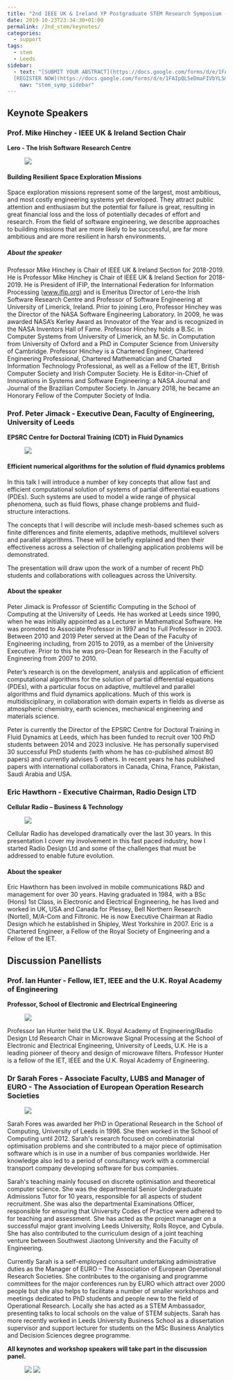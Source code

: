 ```yaml
---
title: "2nd IEEE UK & Ireland YP Postgraduate STEM Research Symposium - Keynotes and panelist"
date: 2019-10-23T23:34:30+01:00
permalink: /2nd_stem/keynotes/
categories:
  - support
tags:
  - stem
  - Leeds
sidebar:
  - text: "[SUBMIT YOUR ABSTRACT](https://docs.google.com/forms/d/e/1FAIpQLScc-PwLXCjWlXFSW3gZV38aU1iiRDb0zHMwfKTZcZL6QXGXgQ/viewform){: .btn .btn--success}
  [REGISTER NOW](https://docs.google.com/forms/d/e/1FAIpQLSeDmaFIVbYLSmBbvkKWVVyZtRapcTI0aO_75W6BwDnofLv9Dg/viewform){: .btn .btn--success}"
    nav: "stem_symp_sidebar"
---
```


## Keynote Speakers

### Prof. Mike Hinchey - IEEE UK & Ireland Section Chair
**Lero - The Irish Software Research Centre**

<figure>
	<img src="/assets/images/stem_leeds_2019/Pimike-hinchey-150x150.jpg" style="max-width:150px">
</figure>

#### Building Resilient Space Exploration Missions 

Space exploration missions represent some of the largest, most ambitious, and most costly engineering systems yet developed.   They attract public attention and enthusiasm but the potential for failure is great, resulting in great financial loss and the loss of potentially decades of effort and research.   From the field of software engineering, we describe approaches to building missions that are more likely to be successful, are far more ambitious and are more resilient in harsh environments.

##### About the speaker
Professor Mike Hinchey is Chair of IEEE UK & Ireland Section for 2018-2019. He is Professor Mike Hinchey is Chair of IEEE UK & Ireland Section for 2018-2019. He is President of IFIP, the International Federation for Information Processing (www.ifip.org) and is Emeritus Director of Lero-the Irish Software Research Centre and Professor of Software Engineering at University of Limerick, Ireland. Prior to joining Lero, Professor Hinchey was the Director of the NASA Software Engineering Laboratory. In 2009, he was awarded NASA’s Kerley Award as Innovator of the Year and is recognized in the NASA Inventors Hall of Fame. Professor Hinchey holds a B.Sc. in Computer Systems from University of Limerick, an M.Sc. in Computation from University of Oxford and a PhD in Computer Science from University of Cambridge. Professor Hinchey is a Chartered Engineer, Chartered Engineering Professional, Chartered Mathematician and Charted Information Technology Professional, as well as a Fellow of the IET, British Computer Society and Irish Computer Society. He is Editor-in-Chief of Innovations in Systems and Software Engineering: a NASA Journal and Journal of the Brazilian Computer Society. In January 2018, he became an Honorary Fellow of the Computer Society of India.

### Prof. Peter Jimack - Executive Dean, Faculty of Engineering, University of Leeds
**EPSRC Centre for Doctoral Training (CDT) in Fluid Dynamics**

<figure>
	<img src="/assets/images/stem_leeds_2019/Pic_Peter_Jimack-278x278.jpeg" style="max-width:150px">
</figure>

#### Efficient numerical algorithms for the solution of fluid dynamics problems

In this talk I will introduce a number of key concepts that allow fast and efficient computational solution of systems of partial differential equations (PDEs). Such systems are used to model a wide range of physical phenomena, such as fluid flows, phase change problems and fluid-structure interactions.

The concepts that I will describe will include mesh-based schemes such as finite differences and finite elements, adaptive methods, multilevel solvers and parallel algorithms. These will be briefly explained and then their effectiveness across a selection of challenging application problems will be demonstrated.

The presentation will draw upon the work of a number of recent PhD students and collaborations with colleagues across the University.

#### About the speaker

Peter Jimack is Professor of Scientific Computing in the School of Computing at the University of Leeds. He has worked at Leeds since 1990, when he was initially appointed as a Lecturer in Mathematical Software. He was promoted to Associate Professor in 1997 and to Full Professor in 2003. Between 2010 and 2019 Peter served at the Dean of the Faculty of Engineering including, from 2015 to 2019, as a member of the University Executive. Prior to this he was pro-Dean for Research in the Faculty of Engineering from 2007 to 2010.

Peter’s research is on the development, analysis and application of efficient computational algorithms for the solution of partial differential equations (PDEs), with a particular focus on adaptive, multilevel and parallel algorithms and fluid dynamics applications. Much of this work is multidisciplinary, in collaboration with domain experts in fields as diverse as atmospheric chemistry, earth sciences, mechanical engineering and materials science.

Peter is currently the Director of the EPSRC Centre for Doctoral Training in Fluid Dynamics at Leeds, which has been funded to recruit over 100 PhD students between 2014 and 2023 inclusive. He has personally supervised 30 successful PhD students (with whom he has co-published almost 80 papers) and currently advises 5 others. In recent years he has published papers with international collaborators in Canada, China, France, Pakistan, Saudi Arabia and USA.

### Eric Hawthorn - Executive Chairman, Radio Design LTD
**Cellular Radio – Business & Technology**

<figure>
	<img src="/assets/images/stem_leeds_2019/Pic_Eric-278x278.jpg" style="max-width:150px">
</figure>

Cellular Radio has developed dramatically over the last 30 years. In this presentation I cover my involvement in this fast paced industry, how I started Radio Design Ltd and some of the challenges that must be addressed to enable future evolution.

#### About the speaker

Eric Hawthorn has been involved in mobile communications R&D and management for over 30 years. Having graduated in 1984, with a BSc (Hons) 1st Class, in Electronic and Electrical Engineering, he has lived and worked in UK, USA and Canada for Plessey, Bell Northern Research (Nortel), M/A-Com and Filtronic. He is now Executive Chairman at Radio Design which he established in Shipley, West Yorkshire in 2007. Eric is a Chartered Engineer, a Fellow of the Royal Society of Engineering and a Fellow of the IET.

## Discussion Panellists

### Prof. Ian Hunter - Fellow, IET, IEEE and the U.K. Royal Academy of Engineering
**Professor, School of Electronic and Electrical Engineering**

<figure>
	<img src="/assets/images/stem_leeds_2019/Pic_Ian-Hunter-150x150.jpg" style="max-width:150px">
</figure>

Professor Ian Hunter held the U.K. Royal Academy of Engineering/Radio Design Ltd Research Chair in Microwave Signal Processing at the School of Electronic and Electrical Engineering, University of Leeds, U.K. He is a leading pioneer of theory and design of microwave filters. Professor Hunter is a fellow of the IET, IEEE and the U.K. Royal Academy of Engineering.

### Dr Sarah Fores - Associate Faculty, LUBS and Manager of EURO - The Association of European Operation Research Societies

<figure>
	<img src="/assets/images/stem_leeds_2019/Sarah_2017.JPG" style="max-width:150px">
</figure>

Sarah Fores was awarded her PhD in Operational Research in the School of Computing, University of Leeds in 1996. She then worked in the School of Computing until 2012. Sarah's research focused on combinatorial optimisation problems and she contributed to a major piece of optimisation software which is in use in a number of bus companies worldwide. Her knowledge also led to a period of consultancy work with a commercial transport company developing software for bus companies. 

Sarah's teaching mainly focused on discrete optimisation and theoretical computer science. She was the departmental Senior Undergraduate Admissions Tutor for 10 years, responsible for all aspects of student recruitment. She was also the departmental Examinations Officer, responsible for ensuring that University Codes of Practice were adhered to for teaching and assessment. She has acted as the project manager on a successful major grant involving Leeds University, Rolls Royce, and Cybula. She has also contributed to the curriculum design of a joint teaching venture between Southwest Jiaotong University and the Faculty of Engineering. 

Currently Sarah is a self-employed consultant undertaking administrative duties as the Manager of EURO – The Association of European Operational Research Societies. She contributes to the organising and programme committees for the major conferences run by EURO which attract over 2000 people but she also helps to facilitate a number of smaller workshops and meetings dedicated to PhD students and people new to the field of Operational Research. Locally she has acted as a STEM Ambassador, presenting talks to local schools on the value of STEM subjects. Sarah has more recently worked in Leeds University Business School as a dissertation supervisor and support lecturer for students on the MSc Business Analytics and Decision Sciences degree programme. 

**All keynotes and workshop speakers will take part in the discussion panel.**

<figure class="half">
	<img src="/assets/images/stem_leeds_2019/UniLeeds-SB-Logo-1.png">
	<img src="/assets/images/IEEE_UK-Ireland_YP_Logo_RGB_Horz-1.png">
</figure>
